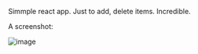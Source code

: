 Simmple react app.
Just to add, delete items. 
Incredible.

A screenshot:

![image](https://github.com/sergimoli/faraway_simple_app/assets/95481090/dd4b2994-dfe4-48d4-91df-2f9dc1fc5d34)
